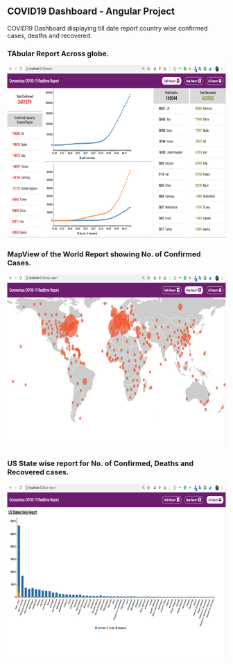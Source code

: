 ## COVID19 Dashboard - Angular Project

COVID19 Dashboard displaying till date report country wise confirmed cases, deaths and recovered.

### TAbular Report Across globe.

<img src="./screenshots/1.png" width="700" height="400" />

### MapView of the World Report showing No. of Confirmed Cases.

<img src="./screenshots/2.png" width="700" height="400" />

### US State wise report for No. of Confirmed, Deaths and Recovered cases.

<img src="./screenshots/3.png" width="700" height="400" />

